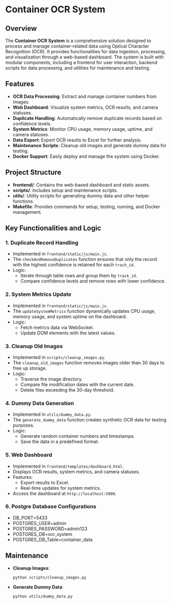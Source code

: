 # Container OCR System

## Overview

The **Container OCR System** is a comprehensive solution designed to process and manage container-related data using Optical Character Recognition (OCR). It provides functionalities for data ingestion, processing, and visualization through a web-based dashboard. The system is built with modular components, including a frontend for user interaction, backend scripts for data processing, and utilities for maintenance and testing.

## Features

- **OCR Data Processing**: Extract and manage container numbers from images.
- **Web Dashboard**: Visualize system metrics, OCR results, and camera statuses.
- **Duplicate Handling**: Automatically remove duplicate records based on confidence levels.
- **System Metrics**: Monitor CPU usage, memory usage, uptime, and camera statuses.
- **Data Export**: Export OCR results to Excel for further analysis.
- **Maintenance Scripts**: Cleanup old images and generate dummy data for testing.
- **Docker Support**: Easily deploy and manage the system using Docker.

## Project Structure

- **frontend/**: Contains the web-based dashboard and static assets.
- **scripts/**: Includes setup and maintenance scripts.
- **utils/**: Utility scripts for generating dummy data and other helper functions.
- **Makefile**: Provides commands for setup, testing, running, and Docker management.

## Key Functionalities and Logic

### 1. **Duplicate Record Handling**
   - Implemented in `frontend/static/js/main.js`.
   - The `checkAndRemoveDuplicates` function ensures that only the record with the highest confidence is retained for each `track_id`.
   - Logic:
     - Iterate through table rows and group them by `track_id`.
     - Compare confidence levels and remove rows with lower confidence.

### 2. **System Metrics Update**
   - Implemented in `frontend/static/js/main.js`.
   - The `updateSystemMetrics` function dynamically updates CPU usage, memory usage, and system uptime on the dashboard.
   - Logic:
     - Fetch metrics data via WebSocket.
     - Update DOM elements with the latest values.

### 3. **Cleanup Old Images**
   - Implemented in `scripts/cleanup_images.py`.
   - The `cleanup_old_images` function removes images older than 30 days to free up storage.
   - Logic:
     - Traverse the image directory.
     - Compare file modification dates with the current date.
     - Delete files exceeding the 30-day threshold.

### 4. **Dummy Data Generation**
   - Implemented in `utils/dummy_data.py`.
   - The `generate_dummy_data` function creates synthetic OCR data for testing purposes.
   - Logic:
     - Generate random container numbers and timestamps.
     - Save the data in a predefined format.

### 5. **Web Dashboard**
   - Implemented in `frontend/templates/dashboard.html`.
   - Displays OCR results, system metrics, and camera statuses.
   - Features:
     - Export results to Excel.
     - Real-time updates for system metrics.
   - Access the dashboard at `http://localhost:5000`.
 
### 6. **Postgre Database Configurations**
   - DB_PORT=5433
   - POSTGRES_USER=admin
   - POSTGRES_PASSWORD=admin123
   - POSTGRES_DB=ocr_system
   - POSTGRES_DB_Table=container_data

## Maintenance

- **Cleanup Images**:
  ```bash
  python scripts/cleanup_images.py
  ```

- **Generate Dummy Data**:
  ```bash
  python utils/dummy_data.py
  ```



